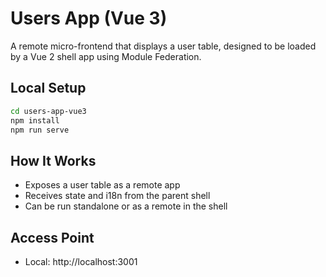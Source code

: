 # Users App (Vue 3)

A remote micro-frontend that displays a user table, designed to be loaded by a Vue 2 shell app using Module Federation.

## Local Setup

```bash
cd users-app-vue3
npm install
npm run serve
```

## How It Works

- Exposes a user table as a remote app
- Receives state and i18n from the parent shell
- Can be run standalone or as a remote in the shell

## Access Point

- Local: http://localhost:3001 